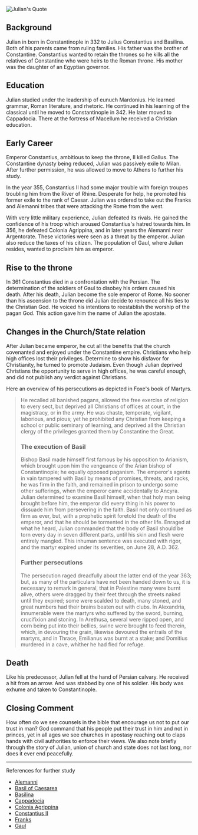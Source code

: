 <!--properties
title=Julian the Apostate
id=LD36nfXBYD
authorKey=wendly
image=https://apps.wspecs.com/images/julian.jpg
publish=true
created=Tue Jun 23 2016 07:37:59 GMT+0300 (EEST)
publishDate=Tue Jun 23 2016 07:37:59 GMT+0300 (EEST)
summary=Julian in born in Constantinople in 332 to Julius Constantius and Basilina. He learned grammar, Roman literature, and rhetoric. He rose as the sole emperor of Rome in 361 after Constantius II died. No sooner than his ascension to the throne did Julian decide to renounce all his ties to the Christian God. He voiced his intentions to reestablish the worship of the pagan God. This action gave him the name of Julian the apostate.
-->

![Julian's Quote](https://apps.wspecs.com/images/julian.jpg)

## Background
Julian in born in Constantinople in 332 to Julius Constantius and Basilina.
Both of his parents came from ruling families. His father was the brother
of Constantine. Constantius wanted to retain the thrones so he kills
all the relatives of Constantine who were heirs to the Roman throne.
His mother was the daughter of an Egyptian governor.


## Education
Julian studied under the leadership of eunuch Mardonius. He learned grammar,
Roman literature, and rhetoric. He continued in his learning of the classical
until he moved to Constantinople in 342. He later moved to Cappadocia. There
at the fortress of Macellum he received a Christian education.

## Early Career
Emperor Constantius, ambitious to keep the throne, II killed Gallus. The
Constantine dynasty being reduced, Julian was passively exile to Milan. After
further permission, he was allowed to move to Athens to further his study.

In the year 355, Constantius II had some major trouble with foreign troupes troubling him
from the River of Rhine. Desperate for help, he promoted his former exile
to the rank of Caesar. Julian was ordered to take out the Franks and Alemanni
tribes that were attacking the Rome from the west.

With very little military experience, Julian defeated its rivals. He gained
the confidence of his troop which aroused Constantius's hatred towards him.
In 356, he defeated Colonia Agrippina, and in later years the Alemanni near
Argentorate. These victories were seen as a threat by the emperor. Julian also
reduce the taxes of his citizen. The population of Gaul, where Julian resides,
wanted to proclaim him as emperor.

## Rise to the throne
In 361 Constantius died in a confrontation with the Persian. The determination
of the soldiers of Gaul to disobey his orders caused his death. After his
death, Julian become the sole emperor of Rome. No sooner than his ascension
to the throne did Julian decide to renounce all his ties to the Christian
God. He voiced his intentions to reestablish the worship of the pagan God.
This action gave him the name of Julian the apostate.

## Changes in the Church/State relation
After Julian became emperor, he cut all the benefits that the church covenanted
and enjoyed under the Constantine empire. Christians who help high offices
lost their privileges. Determine to show his disfavor for Christianity,
he turned to promote Judaism. Even though Julian deprived Christians the 
opportunity to serve in high offices, he was careful enough, and did not
publish any verdict against Christians.

Here an overview of his persecutions as depicted in Foxe's book of Martyrs.
> He recalled all banished pagans, allowed the free exercise of religion to
> every sect, but deprived all Christians of offices at court, in the
> magistracy, or in the army. He was chaste, temperate, vigilant, laborious,
> and pious; yet he prohibited any Christian from keeping a school or public
> seminary of learning, and deprived all the Christian clergy of the privileges
> granted them by Constantine the Great. 
> ### The execution of Basil
> Bishop Basil made himself first famous by his opposition to Arianism, which
> brought upon him the vengeance of the Arian bishop of Constantinople; he
> equally opposed paganism. The emperor's agents in vain tampered with Basil by
> means of promises, threats, and racks, he was firm in the faith, and remained
> in prison to undergo some other sufferings, when the emperor came
> accidentally to Ancyra. Julian determined to examine Basil himself, when that
> holy man being brought before him, the emperor did every thing in his power
> to dissuade him from persevering in the faith. Basil not only continued as
> firm as ever, but, with a prophetic spirit foretold the death of the emperor,
> and that he should be tormented in the other life. Enraged at what he heard,
> Julian commanded that the body of Basil should be torn every day in seven
> different parts, until his skin and flesh were entirely mangled. This inhuman
> sentence was executed with rigor, and the martyr expired under its
> severities, on June 28, A.D. 362. 
> ### Further persecutions
> The persecution raged dreadfully about the latter end of the year 363; but,
> as many of the particulars have not been handed down to us, it is necessary
> to remark in general, that in Palestine many were burnt alive, others were
> dragged by their feet through the streets naked until they expired; some were
> scalded to death, many stoned, and great numbers had their brains beaten out
> with clubs. In Alexandria, innumerable were the martyrs who suffered by the
> sword, burning, crucifixion and stoning. In Arethusa, several were ripped
> open, and corn being put into their bellies, swine were brought to feed
> therein, which, in devouring the grain, likewise devoured the entrails of the
> martyrs, and in Thrace, Emilianus was burnt at a stake; and Domitius murdered
> in a cave, whither he had fled for refuge. 

## Death
Like his predecessor, Julian fell at the hand of Persian calvary. He received
a hit from an arrow. And was stabbed by one of his soldier. His
body was exhume and taken to Constantinople.

## Closing Comment
How often do we see counsels in the bible that encourage us not to put our
trust in man? God command that his people put their trust in him and not
in princes, yet in all ages we see churches in apostasy reaching out to claps
hands with civil authorities to enforce their views. We also note briefly
through the story of Julian, union of church and state does not last long,
nor does it ever end peacefully.

---
References for further study
* [Alemanni](https://www.google.com/#q=alemanni)
* [Basil of Caesarea](https://www.google.com/#q=basil+of+caesarea)
* [Basilina](https://www.google.com/#q=basilina)
* [Cappadocia](https://www.google.com/#q=cappadocia)
* [Colonia Agrippina](https://www.google.com/#q=colonia+agrippina)
* [Constantius II](https://www.google.com/#q=constantius+ii)
* [Franks](https://www.google.com/#q=franks)
* [Gaul](https://www.google.com/#q=gaul)
